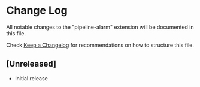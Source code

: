# Change Log

All notable changes to the "pipeline-alarm" extension will be documented in this file.

Check [Keep a Changelog](http://keepachangelog.com/) for recommendations on how to structure this file.

## [Unreleased]

- Initial release